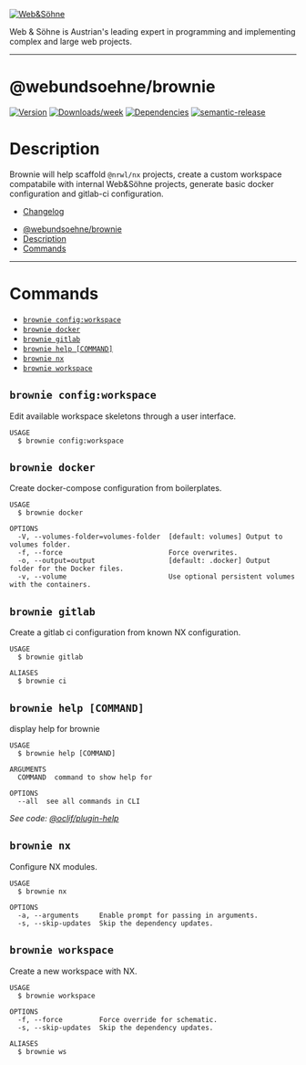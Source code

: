 [![Web&Söhne](https://webundsoehne.com/wp-content/uploads/2016/11/logo.png)](https://webundsoehne.com)

Web & Söhne is Austrian's leading expert in programming and implementing complex and large web projects.

---

# @webundsoehne/brownie

[![Version](https://img.shields.io/npm/v/@webundsoehne/brownie.svg)](https://npmjs.org/package/@webundsoehne/brownie) [![Downloads/week](https://img.shields.io/npm/dw/@webundsoehne/brownie.svg)](https://npmjs.org/package/@webundsoehne/brownie) [![Dependencies](https://img.shields.io/librariesio/release/npm/@webundsoehne/brownie)](https://npmjs.org/package/@webundsoehne/brownie) [![semantic-release](https://img.shields.io/badge/%20%20%F0%9F%93%A6%F0%9F%9A%80-semantic--release-e10079.svg)](https://github.com/semantic-release/semantic-release)

# Description

Brownie will help scaffold `@nrwl/nx` projects, create a custom workspace compatabile with internal Web&Söhne projects, generate basic docker configuration and gitlab-ci configuration.

- [Changelog](./CHANGELOG.md)

<!-- toc -->
* [@webundsoehne/brownie](#webundsoehnebrownie)
* [Description](#description)
* [Commands](#commands)
<!-- tocstop -->

---

# Commands

<!-- commands -->
* [`brownie config:workspace`](#brownie-configworkspace)
* [`brownie docker`](#brownie-docker)
* [`brownie gitlab`](#brownie-gitlab)
* [`brownie help [COMMAND]`](#brownie-help-command)
* [`brownie nx`](#brownie-nx)
* [`brownie workspace`](#brownie-workspace)

## `brownie config:workspace`

Edit available workspace skeletons through a user interface.

```
USAGE
  $ brownie config:workspace
```

## `brownie docker`

Create docker-compose configuration from boilerplates.

```
USAGE
  $ brownie docker

OPTIONS
  -V, --volumes-folder=volumes-folder  [default: volumes] Output to volumes folder.
  -f, --force                          Force overwrites.
  -o, --output=output                  [default: .docker] Output folder for the Docker files.
  -v, --volume                         Use optional persistent volumes with the containers.
```

## `brownie gitlab`

Create a gitlab ci configuration from known NX configuration.

```
USAGE
  $ brownie gitlab

ALIASES
  $ brownie ci
```

## `brownie help [COMMAND]`

display help for brownie

```
USAGE
  $ brownie help [COMMAND]

ARGUMENTS
  COMMAND  command to show help for

OPTIONS
  --all  see all commands in CLI
```

_See code: [@oclif/plugin-help](https://github.com/oclif/plugin-help/blob/v3.2.3/src/commands/help.ts)_

## `brownie nx`

Configure NX modules.

```
USAGE
  $ brownie nx

OPTIONS
  -a, --arguments     Enable prompt for passing in arguments.
  -s, --skip-updates  Skip the dependency updates.
```

## `brownie workspace`

Create a new workspace with NX.

```
USAGE
  $ brownie workspace

OPTIONS
  -f, --force         Force override for schematic.
  -s, --skip-updates  Skip the dependency updates.

ALIASES
  $ brownie ws
```
<!-- commandsstop -->
